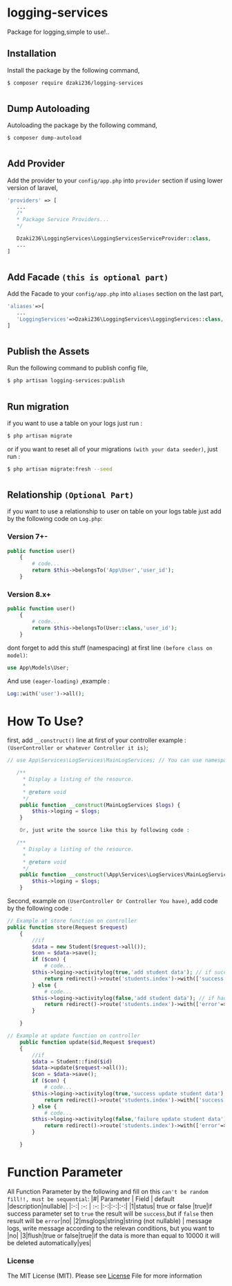 # logging-services

Package for logging,simple to use!..

## Installation

Install the package by the following command,

```bash
$ composer require dzaki236/logging-services
```

#

## Dump Autoloading

Autoloading the package by the following command,

```bash
$ composer dump-autoload
```

#

## Add Provider

Add the provider to your `config/app.php` into `provider` section if using lower version of laravel,

```php
'providers' => [
   ...
   /*
   * Package Service Providers...
   */

   Dzaki236\LoggingServices\LoggingServicesServiceProvider::class,
   ...
]
```

#

## Add Facade `(this is optional part)`

Add the Facade to your `config/app.php` into `aliases` section on the last part,

```php
'aliases'=>[
   ...
   'LoggingServices'=>Dzaki236\LoggingServices\LoggingServices::class,
]
```

#

## Publish the Assets

Run the following command to publish config file,

```bash
$ php artisan logging-services:publish
```

#

## Run migration

if you want to use a table on your logs just run :

```bash
$ php artisan migrate
```

or if you want to reset all of your migrations `(with your data seeder)`, just run :

```bash
$ php artisan migrate:fresh --seed
```

#

## Relationship `(Optional Part)`

if you want to use a relationship to user on table on your logs table just add by the following code on `Log.php`:

### Version 7+-

```php
public function user()
    {
        # code...
        return $this->belongsTo('App\User','user_id');
    }
```

### Version 8.x+

```php
public function user()
    {
        # code...
        return $this->belongsTo(User::class,'user_id');
    }
```

dont forget to add this stuff (namespacing) at first line `(before class on model)`:

```php
use App\Models\User;
```

And use `(eager-loading)` ,example :

```php
Log::with('user')->all();
```

#

# How To Use?

first, add `__construct()` line at first of your controller example : `(UserController or whatever Controller it is)`;

```php
// use App\Services\LogServices\MainLogServices; // You can use namespacing like this at first line before class on contoller

   /**
     * Display a listing of the resource.
     *
     * @return void
     */
    public function __construct(MainLogServices $logs) {
        $this->loging = $logs;
    }

    Or, just write the source like this by following code :

   /**
     * Display a listing of the resource.
     *
     * @return void
     */
    public function __construct(\App\Services\LogServices\MainLogServices $logs) {
        $this->loging = $logs;
    }
```

Second, example on `(UserController Or Controller You have)`, add code by the following code :

```php
// Example at store function on controller
public function store(Request $request)
    {
        //if
        $data = new Student($request->all());
        $con = $data->save();
        if ($con) {
            # code...
        $this->loging->activitylog(true,'add student data'); // if success set to true
            return redirect()->route('students.index')->with(['success'=>'Success!']);
        } else {
            # code...
        $this->loging->activitylog(false,'add student data'); // if had failure on proccess set to false
            return redirect()->route('students.index')->with(['error'=>'Failure!']);
        }

    }

// Example at update function on controller
    public function update($id,Request $request)
    {
        //if
        $data = Student::find($id)
        $data->update($request->all());
        $con = $data->save();
        if ($con) {
            # code...
        $this->loging->activitylog(true,'success update student data'); // if success set to true
            return redirect()->route('students.index')->with(['success'=>'Success!']);
        } else {
            # code...
        $this->loging->activitylog(false,'failure update student data'); // if had failure on proccess set to false
            return redirect()->route('students.index')->with(['error'=>'Failure!']);
        }

    }
```
#
# Function Parameter
All Function Parameter by the following and fill on this `can't be random fill!!, must be sequential`:
|#| Parameter | Field | default |description|nullable|
|:-:| :-: | :-: |:-:|:-:|:-:|
|1|status| true or false |true|if success parameter set to `true` the result will be `success`,but if `false` then result will be `error`|no|
|2|msglogs|string|string (not nullable) | message logs, write message according to the relevan conditions, but you want to |no|
|3|flush|true or false|true|if the data is more than equal to 10000 it will be deleted automatically|yes|

### License

The MIT License (MIT). Please see [License]() File for more information
